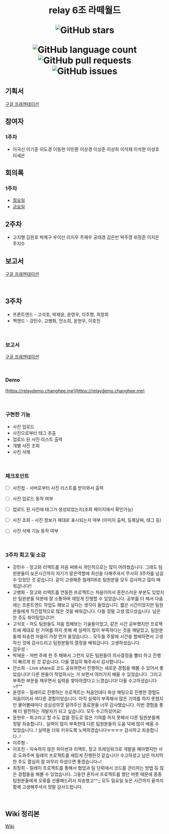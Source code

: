 <h1 align="center">
relay 6조 라떼월드

![GitHub stars](https://img.shields.io/github/stars/boostcamp-2020/relay_06?style=social)

![GitHub language count](https://img.shields.io/github/languages/count/boostcamp-2020/relay_06) ![GitHub pull requests](https://img.shields.io/github/issues-pr/boostcamp-2020/relay_06?color=green) ![GitHub issues](https://img.shields.io/github/issues/boostcamp-2020/relay_06)  

</h1>

## 기획서
[구글 프레젠테이션](https://docs.google.com/presentation/d/1KVMY72W_LfYM90A4zkEgC6fcdEBQH48g6vqVKTmdzu0/edit?usp=sharing)


## 참여자

### 1주차
- 이국신 이기훈 이도경 이동현 이민환 이상경 이상준 이상희 이석재 이석현 이성호 이세은

## 회의록

### 1주차
- [월요일](https://github.com/boostcamp-2020/relay_06/wiki/1%EC%A3%BC%EC%B0%A8-%EB%9D%BC%EB%96%BC-%EC%B1%8C%EB%A6%B0%EC%A7%80)
- [금요일](https://github.com/boostcamp-2020/relay_06/wiki/1%EC%A3%BC%EC%B0%A8-%ED%9A%8C%EC%9D%98%EB%A1%9D)



## 2주차

- 고지형 김원호 박제구 우이산 이지우 주재우 공태경 김은빈 박주영 위정훈 이지은 주지수

## 보고서
[구글 프레젠테이션](https://docs.google.com/presentation/d/12FspZqdx95bm8alaWhPOS-pAS61bdO3rLEU2ICQPA0w/edit#slide=id.p1)



<br>



## 3주차

* 프론트엔드 - 고석호, 박재윤, 윤영우, 이주형, 최창희
* 백엔드 - 강민수, 고병화, 안소희, 윤현우, 이호진



<br>



###  보고서

[구글 프레젠테이션](https://docs.google.com/presentation/d/1dms7SawJlIm04KrfBZuAVmuF2qzYGKMOuQi9eTNyGKs/edit?usp=sharing)



<br>



### Demo

[https://relaydemo.changhee.me](https://relaydemo.changhee.me)



<br>



### 구현한 기능

* 사진 업로드
* 사진으로부터 태그 추출
* 업로드 된 사진 리스트 출력
* 개별 사진 조회
* 사진 삭제



<br>



### 체크포인트

- [ ] 사진첩 - 서버로부터 사진 리스트를 받아와서 출력
- [ ] 사진 업로드 동작 여부
- [ ] 업로드 된 사진에 태그가 생성되었는지(조회 페이지에서 확인가능)
- [ ] 사진 조회 - 사진 정보가 제대로 표시되는지 여부 (이미지 출력, 등록날짜, 태그 등)
- [ ] 사진 삭제 기능 동작 여부



<br>



### 3주차 회고 및 소감

* 강민수 - 장고와 리액트를 처음 써봐서 개인적으로는 많이 어려웠습니다. 그래도 팀원분들이 늦은시간까지 자기가 맡은역할에 최선을 다해주셔서 무사히 3주차를 넘길 수 있었던 것 같습니다. 같이 고생해준 릴레이6조 팀원분들 모두 감사하고 많이 배워갑니다!!
* 고병화 - 장고와 리액트를 연동한 프로젝트는 처음이어서 혼란스러운 부분도 있었지만 팀원분들 덕분에 잘 소통하며 재밌게 진행할 수 있었습니다. 공부를 더 해서 다음에는 프론트엔드 작업도 해보고 싶다는 생각이 들었습니다. 짧은 시간이었지만 팀원분들에게 직간접적으로 많은 것을 배워갑니다. 다들 정말 고생 많으셨습니다. 남은 한 주도 화이팅입니다!!
* 고석호 - 저도 팀원들도 처음 접해보는 기술들이었고, 같은 시간 공부했지만 프로젝트에 제대로 된 기여를 하지 못해 제 실력이 많이 부족하다는 것을 깨달았고, 팀원분들께 죄송한 마음이 가장 먼저 들었습니다...
  모두들 주말에 시간을 할애하면서 고생하신 것에 감사드리고 팀원분들의 열정을 배워갑니다. 고생하셨습니다.
* 김우성 - 
* 박재윤 - 저번 주에 한 주 해봐서 그런지 모든 팀원들이 의사결정을 빨리 하고 진행이 빠르게 된 것 같습니다. 다들 열심히 해주셔서 감사합니다~
* 안소희 - Live share로 코드 공유하면서 진행하는 새로운 경험을 해볼 수 있어서 좋았습니다! 다른 분들이 작업하시는 거 보면서 여러가지 배울 수 있었습니다. 그리고 부족한 부분을 채우면서 실력을 쌓아야겠다고 느꼈습니다! 다들 수고하셨습니다~!!^^
* 윤영우 - 릴레이로 진행하는 프로젝트는 처음인데다 화상 채팅으로 진행한 경험도 처음이어서 색다른 경험이었습니다. 아직 실력이 부족해서 많은 기여를 하지 못했지만 물어볼때마다 성심성의껏 알려주신 동료분들 너무 감사했습니다. 이번 경험을 통해 더 발전하는 개발자가 되고 싶습니다. 모두 수고하셨어요!
* 윤현우 - 회고라고 할 수도 없을 정도로 많은 기여를 하지 못해서 다른 팀원분들께 정말 죄송합니다.. 실력이 많이 부족한데 다른 팀원분들의 도움 덕에 많이 배울 수 있었습니다..! 실력을 더욱 키우도록 노력하겠습니다ㅠㅠㅠㅠ 감사하고 죄송합니다..!
* 이주형 - 
* 이호진 - 익숙하지 않은 파이썬과 리액트, 장고 프레임워크로 개발을 해야했지만 서로 도와주며 릴레이 프로젝트를 재밌게 진행한것 같습니다! 수고하셨고 남은 마지막 한 주도 열심히 잘 마무리 하셨으면 좋겠습니다~!
* 최창희 - 릴레이 프로젝트를 통해서 협업과 팀 단위에서 코드를 관리하는 방법 등 많은 경험들을 해볼 수 있었습니다. 그동안 혼자서 프로젝트를 했던 버릇 때문에 종종 팀원분들에게 오류를 선물해드려서 죄송했고^^;; 모두 일요일 늦은 시간까지 끝까지 함께 고생해주셔서 정말 감사드립니다.



<br>



## Wiki 정리본

[Wiki](https://github.com/boostcamp-2020/relay_06/wiki/2020-08-07-2%EC%A3%BC%EC%B0%A8-%EC%9E%90%EC%97%B0%EC%96%B4%EC%B2%98%EB%A6%AC)

